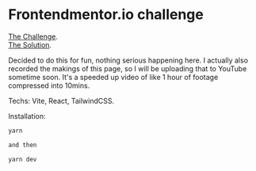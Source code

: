 # Frontendmentor.io challenge 
 
[The Challenge](https://www.frontendmentor.io/challenges/huddle-landing-page-with-a-single-introductory-section-B_2Wvxgi0).  
[The Solution](https://huddle-landingpage-mu.vercel.app/).  

Decided to do this for fun, nothing serious happening here. I actually also recorded the makings of this page, so I will be uploading that to YouTube
sometime soon. It's a speeded up video of like 1 hour of footage compressed into 10mins. 

Techs: Vite, React, TailwindCSS.

Installation: 

```bash
yarn

and then 

yarn dev
```
